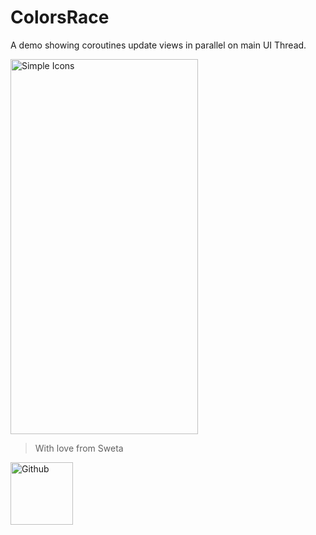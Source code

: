 # ColorsRace
A demo showing coroutines update views in parallel on main UI Thread.


<img src="https://user-images.githubusercontent.com/30392938/80421153-a3872a00-88f9-11ea-9a27-0ea16621e895.jpeg" alt="Simple Icons" width=300 height=600>

> With love from Sweta 

<img src="https://simpleicons.org/icons/github.svg" alt="Github" width=100 height=100>



